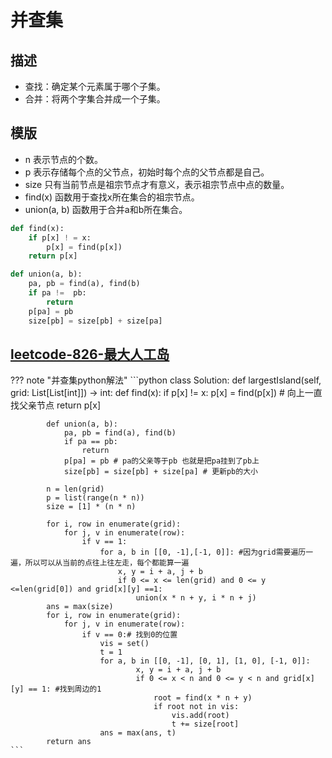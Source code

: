 # 并查集
## 描述
- 查找：确定某个元素属于哪个子集。
- 合并：将两个字集合并成一个子集。
## 模版
- n 表示节点的个数。
- p 表示存储每个点的父节点，初始时每个点的父节点都是自己。
- size 只有当前节点是祖宗节点才有意义，表示祖宗节点中点的数量。
- find(x) 函数用于查找x所在集合的祖宗节点。
- union(a, b) 函数用于合并a和b所在集合。

```python
def find(x):
    if p[x] ! = x:
        p[x] = find(p[x])
    return p[x]

def union(a, b):
    pa, pb = find(a), find(b)
    if pa !=  pb:
        return  
    p[pa] = pb
    size[pb] = size[pb] + size[pa]
```
## [leetcode-826-最大人工岛](https://leetcode.cn/problems/making-a-large-island/)
??? note "并查集python解法"
    ```python
    class Solution:
        def largestIsland(self, grid: List[List[int]]) -> int:
            def find(x):
                if p[x] != x:
                    p[x] = find(p[x]) # 向上一直找父亲节点
                return p[x]

            def union(a, b):
                pa, pb = find(a), find(b)
                if pa == pb:
                    return 
                p[pa] = pb # pa的父亲等于pb 也就是把pa挂到了pb上
                size[pb] = size[pb] + size[pa] # 更新pb的大小
            
            n = len(grid)
            p = list(range(n * n))
            size = [1] * (n * n)
            
            for i, row in enumerate(grid):
                for j, v in enumerate(row):
                    if v == 1:
                        for a, b in [[0, -1],[-1, 0]]: #因为grid需要遍历一遍，所以可以从当前的点往上往左走，每个都能算一遍
                            x, y = i + a, j + b
                            if 0 <= x <= len(grid) and 0 <= y <=len(grid[0]) and grid[x][y] ==1:
                                union(x * n + y, i * n + j)
            ans = max(size)
            for i, row in enumerate(grid):
                for j, v in enumerate(row):
                    if v == 0:# 找到0的位置
                        vis = set()
                        t = 1 
                        for a, b in [[0, -1], [0, 1], [1, 0], [-1, 0]]:
                                x, y = i + a, j + b
                                if 0 <= x < n and 0 <= y < n and grid[x][y] == 1: #找到周边的1
                                    root = find(x * n + y)
                                    if root not in vis:
                                        vis.add(root)
                                        t += size[root]
                        ans = max(ans, t)
            return ans 
    ```










